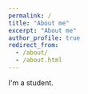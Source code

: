 ```yaml
---
permalink: /
title: "About me"
excerpt: "About me"
author_profile: true
redirect_from:
  - /about/
  - /about.html
---
```


I'm a student.
